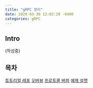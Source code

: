 ```yaml
---
title: "gRPC 정리"
date: 2020-03-30 12:02:28 -0400
categories: gRPC
---
```


## Intro ##
(작성중)

## 목차 ##
[튜토리얼 레포](https://github.com/grpc/grpc/tree/v1.27.2/examples/python/helloworld)
[오버뷰](https://grpc.io/docs/guides/#overview)
[프로토콜 버퍼](https://developers.google.com/protocol-buffers/docs/overview)
[예제 설명](https://grpc.io/docs/quickstart/python/)

